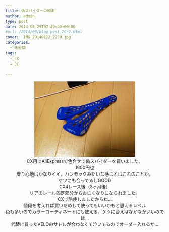 ```yaml
---
title: 偽スパイダーの顛末
author: admin
type: post
date: 2014-03-29T02:49:00+00:00
#url: /2014/03/blog-post_29-2.html
cover:  IMG_20140122_2230.jpg
categories:
  - 未分類
tags:
  - CX
  - EC

---
```

<div class="separator" style="clear: both; text-align: center;">
  <a href="IMG_20140122_223026.jpg" imageanchor="1" style="margin-left: 1em; margin-right: 1em;"><img border="0" src="./IMG_20140122_223026.jpg" height="240" width="320" /></a>
</div>

<div class="separator" style="clear: both; text-align: center;">
</div>

<div class="separator" style="clear: both; text-align: center;">
  CX用にAliExpressで色合せで偽スパイダーを買いました。
</div>

<div class="separator" style="clear: both; text-align: center;">
  1600円也
</div>

<div class="separator" style="clear: both; text-align: center;">
  乗り心地はかなりイイ。ハンモックみたいな感じとはこれのことか。
</div>

<div class="separator" style="clear: both; text-align: center;">
  ケツにも合ってるしGOOD
</div>


<div class="separator" style="clear: both; text-align: center;">
  CX4レース後（3ヶ月後）
</div>

<div style="text-align: center;">
  リアのレール固定部分からお亡くなりになられました。
</div>

<div style="text-align: center;">
  CXで酷使しましたからね…
</div>

<div style="text-align: center;">
</div>

<div style="text-align: center;">
  値段を考えれば買いだめして使ってもいいかもと思えるレベル
</div>

<div style="text-align: center;">
  色も多いのでカラーコーディネートにも使える。ケツに合えばなかなかいいのでは…
</div>

<div style="text-align: center;">
  代替に買ったVELOのサドルが合わなくて泣いてるのでオーダー入れるか…
</div>
